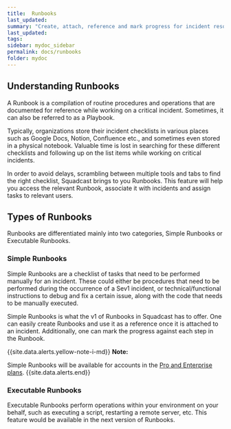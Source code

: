 ```yaml
---
title:  Runbooks
last_updated:
summary: "Create, attach, reference and mark progress for incident resolution using Runbooks"
last_updated:
tags:
sidebar: mydoc_sidebar
permalink: docs/runbooks
folder: mydoc
---
```


## Understanding Runbooks

A Runbook is a compilation of routine procedures and operations that are documented for reference while working on a critical incident. Sometimes, it can also be referred to as a Playbook.

Typically, organizations store their incident checklists in various places such as Google Docs, Notion, Confluence etc., and sometimes even stored in a physical notebook. Valuable time is lost in searching for these different checklists and following up on the list items while working on critical incidents.

In order to avoid delays, scrambling between multiple tools and tabs to find the right checklist, Squadcast brings to you Runbooks. This feature will help you access the relevant Runbook, associate it with incidents and assign tasks to relevant users.

## Types of Runbooks

Runbooks are differentiated mainly into two categories, Simple Runbooks or Executable Runbooks. 

### Simple Runbooks

Simple Runbooks are a checklist of tasks that need to be performed manually for an incident. These could either be procedures that need to be performed during the occurrence of a Sev1 incident, or technical/functional instructions to debug and fix a certain issue, along with the code that needs to be manually executed.

Simple Runbooks is what the v1 of Runbooks in Squadcast has to offer. One can easily create Runbooks and use it as a reference once it is attached to an incident. Additionally, one can mark the progress against each step in the Runbook.

{{site.data.alerts.yellow-note-i-md}}
**Note:**

Simple Runbooks will be available for accounts in the [Pro and Enterprise plans](https://squadcast.com/pricing).
{{site.data.alerts.end}}

### Executable Runbooks

Executable Runbooks perform operations within your environment on your behalf, such as executing a script, restarting a remote server, etc. This feature would be available in the next version of Runbooks.
